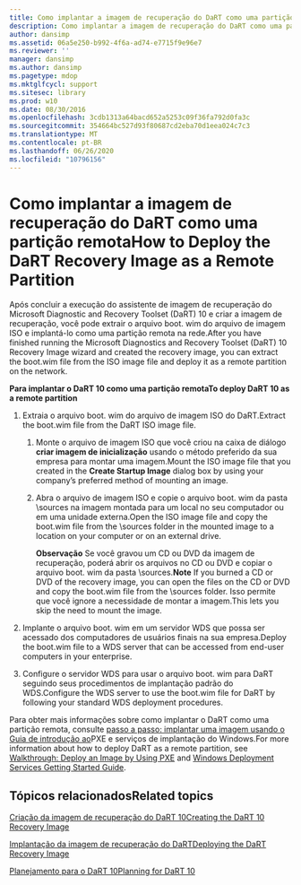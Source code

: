 ```yaml
---
title: Como implantar a imagem de recuperação do DaRT como uma partição remota
description: Como implantar a imagem de recuperação do DaRT como uma partição remota
author: dansimp
ms.assetid: 06a5e250-b992-4f6a-ad74-e7715f9e96e7
ms.reviewer: ''
manager: dansimp
ms.author: dansimp
ms.pagetype: mdop
ms.mktglfcycl: support
ms.sitesec: library
ms.prod: w10
ms.date: 08/30/2016
ms.openlocfilehash: 3cdb1313a64bacd652a5253c09f36fa792d0fa3c
ms.sourcegitcommit: 354664bc527d93f80687cd2eba70d1eea024c7c3
ms.translationtype: MT
ms.contentlocale: pt-BR
ms.lasthandoff: 06/26/2020
ms.locfileid: "10796156"
---
```

# <span data-ttu-id="d8d01-103">Como implantar a imagem de recuperação do DaRT como uma partição remota</span><span class="sxs-lookup"><span data-stu-id="d8d01-103">How to Deploy the DaRT Recovery Image as a Remote Partition</span></span>


<span data-ttu-id="d8d01-104">Após concluir a execução do assistente de imagem de recuperação do Microsoft Diagnostic and Recovery Toolset (DaRT) 10 e criar a imagem de recuperação, você pode extrair o arquivo boot. wim do arquivo de imagem ISO e implantá-lo como uma partição remota na rede.</span><span class="sxs-lookup"><span data-stu-id="d8d01-104">After you have finished running the Microsoft Diagnostics and Recovery Toolset (DaRT) 10 Recovery Image wizard and created the recovery image, you can extract the boot.wim file from the ISO image file and deploy it as a remote partition on the network.</span></span>

**<span data-ttu-id="d8d01-105">Para implantar o DaRT 10 como uma partição remota</span><span class="sxs-lookup"><span data-stu-id="d8d01-105">To deploy DaRT 10 as a remote partition</span></span>**

1.  <span data-ttu-id="d8d01-106">Extraia o arquivo boot. wim do arquivo de imagem ISO do DaRT.</span><span class="sxs-lookup"><span data-stu-id="d8d01-106">Extract the boot.wim file from the DaRT ISO image file.</span></span>

    1.  <span data-ttu-id="d8d01-107">Monte o arquivo de imagem ISO que você criou na caixa de diálogo **criar imagem de inicialização** usando o método preferido da sua empresa para montar uma imagem.</span><span class="sxs-lookup"><span data-stu-id="d8d01-107">Mount the ISO image file that you created in the **Create Startup Image** dialog box by using your company’s preferred method of mounting an image.</span></span>

    2.  <span data-ttu-id="d8d01-108">Abra o arquivo de imagem ISO e copie o arquivo boot. wim da pasta \\sources na imagem montada para um local no seu computador ou em uma unidade externa.</span><span class="sxs-lookup"><span data-stu-id="d8d01-108">Open the ISO image file and copy the boot.wim file from the \\sources folder in the mounted image to a location on your computer or on an external drive.</span></span>

        <span data-ttu-id="d8d01-109">**Observação**  Se você gravou um CD ou DVD da imagem de recuperação, poderá abrir os arquivos no CD ou DVD e copiar o arquivo boot. wim da pasta \\sources.</span><span class="sxs-lookup"><span data-stu-id="d8d01-109">**Note** If you burned a CD or DVD of the recovery image, you can open the files on the CD or DVD and copy the boot.wim file from the \\sources folder.</span></span> <span data-ttu-id="d8d01-110">Isso permite que você ignore a necessidade de montar a imagem.</span><span class="sxs-lookup"><span data-stu-id="d8d01-110">This lets you skip the need to mount the image.</span></span>

         

2.  <span data-ttu-id="d8d01-111">Implante o arquivo boot. wim em um servidor WDS que possa ser acessado dos computadores de usuários finais na sua empresa.</span><span class="sxs-lookup"><span data-stu-id="d8d01-111">Deploy the boot.wim file to a WDS server that can be accessed from end-user computers in your enterprise.</span></span>

3.  <span data-ttu-id="d8d01-112">Configure o servidor WDS para usar o arquivo boot. wim para DaRT seguindo seus procedimentos de implantação padrão do WDS.</span><span class="sxs-lookup"><span data-stu-id="d8d01-112">Configure the WDS server to use the boot.wim file for DaRT by following your standard WDS deployment procedures.</span></span>

<span data-ttu-id="d8d01-113">Para obter mais informações sobre como implantar o DaRT como uma partição remota, consulte [passo a passo: implantar uma imagem usando o](https://go.microsoft.com/fwlink/?LinkId=212108) [Guia de introdução ao](https://go.microsoft.com/fwlink/?LinkId=212106)PXE e serviços de implantação do Windows.</span><span class="sxs-lookup"><span data-stu-id="d8d01-113">For more information about how to deploy DaRT as a remote partition, see [Walkthrough: Deploy an Image by Using PXE](https://go.microsoft.com/fwlink/?LinkId=212108) and [Windows Deployment Services Getting Started Guide](https://go.microsoft.com/fwlink/?LinkId=212106).</span></span>

## <span data-ttu-id="d8d01-114">Tópicos relacionados</span><span class="sxs-lookup"><span data-stu-id="d8d01-114">Related topics</span></span>


[<span data-ttu-id="d8d01-115">Criação da imagem de recuperação do DaRT 10</span><span class="sxs-lookup"><span data-stu-id="d8d01-115">Creating the DaRT 10 Recovery Image</span></span>](creating-the-dart-10-recovery-image.md)

[<span data-ttu-id="d8d01-116">Implantação da imagem de recuperação do DaRT</span><span class="sxs-lookup"><span data-stu-id="d8d01-116">Deploying the DaRT Recovery Image</span></span>](deploying-the-dart-recovery-image-dart-10.md)

[<span data-ttu-id="d8d01-117">Planejamento para o DaRT 10</span><span class="sxs-lookup"><span data-stu-id="d8d01-117">Planning for DaRT 10</span></span>](planning-for-dart-10.md)

 

 





